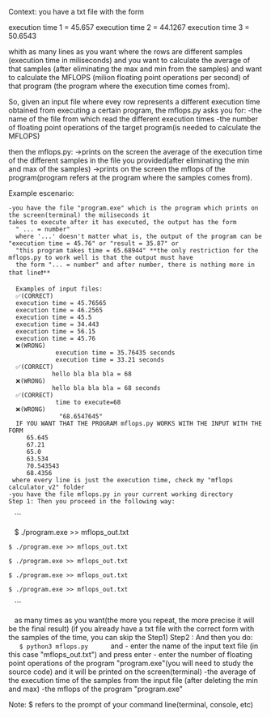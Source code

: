 
Context: you have a txt file with the form

execution time 1 = 45.657
execution time 2 = 44.1267
execution time 3 = 50.6543


whith as many lines as you want where the rows are different samples (execution time in miliseconds) 
and you want to calculate the average of that samples (after eliminating the max and min from the samples) 
and want to calculate the MFLOPS (milion floating point operations per second) of that program (the program where the execution time comes from).

So, given an input file  where evey row represents a different execution time obtained
from executing a certain program, the mflops.py asks you for:
    -the name of the file from which read the different execution times
    -the number of floating point operations of the target program(is needed to calculate the MFLOPS)
    
then the mflops.py:
    ->prints on the screen the average of the execution time of the different samples in the file you 
    provided(after eliminating the min and max of the samples)
    ->prints on the screen the mflops of the program(program refers at the program where the samples comes from).
    
    
Example escenario:

    -you have the file "program.exe" which is the program which prints on the screen(terminal) the miliseconds it 
    takes to execute after it has executed, the output has the form 
      " ... = number" 
      where '...' doesn't matter what is, the output of the program can be "execution time = 45.76" or "result = 35.87" or
      "this program takes time = 65.68944" **the only restriction for the mflops.py to work well is that the output must have
      the form "... = number" and after number, there is nothing more in that line❗️**
      
      Examples of input files:
      ✅(CORRECT) 
      execution time = 45.76565
      execution time = 46.2565
      execution time = 45.5
      execution time = 34.443
      execution time = 56.15
      execution time = 45.76          
      ❌(WRONG)  
                 execution time = 35.76435 seconds
                 execution time = 33.21 seconds
      ✅(CORRECT) 
                hello bla bla bla = 68
      ❌(WRONG)   
                hello bla bla bla = 68 seconds
      ✅(CORRECT) 
                 time to execute=68
      ❌(WRONG)   
                  "68.6547645" 
      IF YOU WANT THAT THE PROGRAM mflops.py WORKS WITH THE INPUT WITH THE FORM
         65.645
         67.21
         65.0
         63.534
         70.543543
         68.4356
     where every line is just the execution time, check my "mflops calculator_v2" folder                                                        
    -you have the file mflops.py in your current working directory
    Step 1: Then you proceed in the following way:
    ```
    
    $ ./program.exe >> mflops_out.txt
    
    $ ./program.exe >> mflops_out.txt
    
    $ ./program.exe >> mflops_out.txt
    
    $ ./program.exe >> mflops_out.txt
    
    $ ./program.exe >> mflops_out.txt
    
    
    ```
    
    as many times as you want(the more you repeat, the more precise it will be the final result)
    (if you already have a txt file with the correct form with the samples of the time, you can skip the Step1)
    Step2 : And then you do:
    ```
    $ python3 mflops.py
    ```
    and 
     - enter the name of the input text file (in this case "mflops_out.txt") and press enter
     - enter the number of floating point operations of the program "program.exe"(you will need to study the source code)
    and it will be printed on the screen(terminal)
     -the average of the execution time of the samples from the input file (after deleting the min and max)
     -the mflops of the program "program.exe"
     
Note: $ refers to the prompt of your command line(terminal, console, etc)
    
